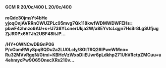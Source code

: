 #### GCM R 20/0c/400 L 20/0c/400
**roQdc30jmsYt4bHe**<br/>**yjoqOnjAVRRnOWUZPLc95mvg7Qk118kwfWDMWDWFEHs=**<br/>**pbwF4zhnzo9AU+s+U738YLcnerUkja2W/a8EYvtcLqgn7HsBr8LgSUfjugZjJR0Px65TJh2UBF48ltJP...**<br/><br/>
**/HY+0WNCwDBGnP06**<br/>**P/cOamRWySpqBQDu2a2LU0Lcly/8GtT9Q26lPweWMno=**<br/>**Ru32MVvRgqN/Gtmi+KBHcVzWxoDliEUwr6pLdkhp271UhVRctpZMCuu+u4ehmycPw9O65OnecXRs210v...**